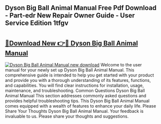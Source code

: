 ## Dyson Big Ball Animal Manual Free Pdf Download - Part-edr New Repair Owner Guide - User Service Edition 1tfgv

# <h2><a href="http://cf10683.oget.top/?id=Dyson+Big+Ball+Animal+Manual">🔗Download New 👉🔴 Dyson Big Ball Animal Manual</a></h2>

[![Dyson Big Ball Animal Manual new download](https://i.imgur.com/5g1atiW.png)](http://cf10683.oget.top/?id=Dyson+Big+Ball+Animal+Manual)
Welcome to the user manual for your newly set up Dyson Big Ball Animal Manual. This comprehensive guide is intended to help you get started with your product and provide you with a thorough understanding of its features, functions, and capabilities. You will find clear instructions for installation, usage, maintenance, and troubleshooting. Common Questions Dyson Big Ball Animal Manual This section addresses commonly asked questions and provides helpful troubleshooting tips. This Dyson Big Ball Animal Manual comes equipped with a wealth of features to enhance your daily life. Please Share Your Thoughts Dyson Big Ball Animal Manual. Your feedback is invaluable to us. Please share your thoughts and suggestions.
